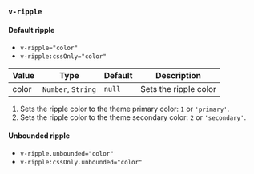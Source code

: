 ### `v-ripple`

#### Default ripple

- `v-ripple="color"`
- `v-ripple:cssOnly="color"`

| Value | Type               | Default | Description           |
| ----- | ------------------ | ------- | --------------------- |
| color | `Number`, `String` | `null`  | Sets the ripple color |

1.  Sets the ripple color to the theme primary color: `1` or `'primary'`.
2.  Sets the ripple color to the theme secondary color: `2` or `'secondary'`.

#### Unbounded ripple

- `v-ripple.unbounded="color"`
- `v-ripple:cssOnly.unbounded="color"`
